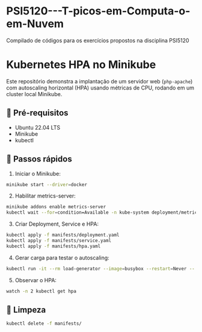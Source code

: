 # PSI5120---T-picos-em-Computa-o-em-Nuvem
Compilado de códigos para os exercícios propostos na disciplina PSI5120

# Kubernetes HPA no Minikube

Este repositório demonstra a implantação de um servidor web (`php-apache`) com autoscaling horizontal (HPA) usando métricas de CPU, rodando em um cluster local Minikube.

## 📌 Pré-requisitos
- Ubuntu 22.04 LTS
- Minikube
- kubectl

## 🚀 Passos rápidos

1. Iniciar o Minikube:
```bash
minikube start --driver=docker
```

2. Habilitar metrics-server:
```bash
minikube addons enable metrics-server
kubectl wait --for=condition=Available -n kube-system deployment/metrics-server --timeout=180s
```

3. Criar Deployment, Service e HPA:
```bash
kubectl apply -f manifests/deployment.yaml
kubectl apply -f manifests/service.yaml
kubectl apply -f manifests/hpa.yaml
```

4. Gerar carga para testar o autoscaling:
```bash
kubectl run -it --rm load-generator --image=busybox --restart=Never -- /bin/sh -c 'while true; do wget -q -O- http://php-apache.default.svc.cluster.local/; done'
```

5. Observar o HPA:
```bash
watch -n 2 kubectl get hpa
```

## 🧹 Limpeza
```bash
kubectl delete -f manifests/
```
